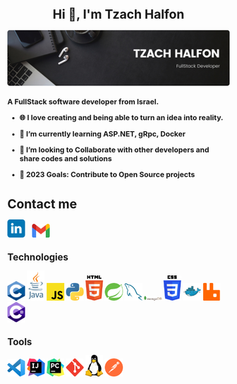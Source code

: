 <h1 align="center">Hi 👋, I'm Tzach Halfon</h1>


<p align="center">
  <a href="#"><img src="./images/cover.png" style="border-radius: 5px;" width="1000px" title="cover"></a>
</p>
<h3 align="left";">A FullStack software developer from Israel.</br>

- 🌐 I love creating and being able to turn an idea into reality.

- 🌱 I’m currently learning **ASP.NET, gRpc, Docker**

- 👯 I’m looking to **Collaborate with other developers and share codes and solutions**

- 🥅 2023 Goals: **Contribute to Open Source projects**

# Contact me

<div>
  <a href="https://www.linkedin.com/in/tzachhalfon" target="_blank" rel="noopener noreferrer"><img src ="./images/linkedin-logo.svg" alt="LinkedIn logo" width="8%" title='LinkedIn'/></a>
  &nbsp&nbsp
 <a href="mailto:tzach676@gmail.com" target="_blank"><img src ="./images/gmail.svg" alt="tzach676@gmail.com" width="8%" title='tzach676@gmail.com'/></a>
</div>

## Technologies

<div>
  <a href="https://www.cprogramming.com/" target="_blank"><img src ="./images/c.png" alt="C logo" width="8%" title='C'/></a>
  <a href="https://www.oracle.com/java/" target="_blank"><img src ="./images/java.svg" alt="Java logo" width="8%" title='Java'/></a>
  <a href="https://developer.mozilla.org/en-US/docs/Web/JavaScript" target="_blank"><img src ="./images/javascript.svg" alt="Javascript logo" width="8%" title='Javascript'/></a>
  <a href="https://www.python.org/" target="_blank"><img src ="./images/python.svg" alt="Python logo" width="8%" title='python'/></a>
  <a href="https://www.w3.org/html/" target="_blank"><img src ="./images/html-5.svg" alt="HTML5 logo" width="8%" title='html'/></a>
  <a href="https://spring.io/" target="_blank"><img src ="./images/spring.svg" alt="spring logo" width="8%" title='Spring'/></a>
  <a href="https://www.mysql.com/" target="_blank"><img src ="./images/mysql.svg" alt="MySQL logo" width="8%" title='MySQL'/></a>
  <a href="https://www.mongodb.com/" target="_blank"><img src ="./images/mongodb.svg" alt="MongoDB logo" width="8%" title='MongoDB'/></a>
  <a href="https://en.wikipedia.org/wiki/CSS" target="_blank"><img src ="./images/css-3.svg" alt="CSS logo" width="8%" title='CSS'/></a>
  <a href="https://www.docker.com/" target="_blank"><img src ="./images/docker.svg" alt="Docker logo" width="8%" title='Docker'/></a>
  <a href="https://rabbitmq.com" target="_blank"><img src ="./images/rabbitmq-icon.svg" alt="rabbitmq logo" width="8%" title='rabbitmq'/></a>
  <a href="https://learn.microsoft.com/en-us/dotnet/csharp/tour-of-csharp/" target="_blank"><img src ="./images/c--4.svg" alt="C# logo" width="8%" title='C#'/></a>
</div>
                                                        
## Tools
<div>
  <a href="https://code.visualstudio.com/" target="_blank"><img src ="./images/visual-studio-code.svg" alt="VS Code logo" width="8%" title='Visual Studio Code'/></a>
  <a href="https://www.jetbrains.com/idea/" target="_blank"><img src ="./images/IntelliJ.svg" alt="IntelliJ logo" width="8%" title='IntelliJ'/></a>
  <a href="https://www.jetbrains.com/pycharm/" target="_blank"><img src ="./images/Pycharm.svg" alt="Pycharm logo" width="8%" title='Pycharm'/></a>
  <a href="https://git-scm.com/" target="_blank"><img src ="./images/git.svg" alt="Git logo" width="8%" title='Git'/></a>
  <a href="https://www.linux.org/" target="_blank"><img src ="./images/linux.svg" alt="Linux logo" width="8%" title='Linux'/></a>
  <a href="https://www.postman.com/" target="_blank"><img src ="./images/postman.svg" alt="postman logo" width="8%" title='Postman'/></a>
</div>
